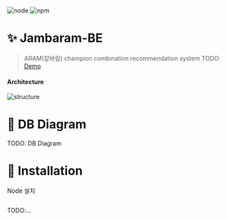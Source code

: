 ![node](https://img.shields.io/badge/node-20.15.3-green.svg?style=flat-square)
![npm](https://img.shields.io/badge/npm-10.8.2-green.svg?style=flat-square)

# :sparkles: Jambaram-BE
> ARAM(칼바람) champion combination recommendation system TODO: [Demo](http://jambaram.xyz)

#### Architecture
![structure](https://github.com/user-attachments/assets/6310ad48-2f5f-4826-ac67-bb80777ef0e4)



# :camel: DB Diagram

TODO: DB Diagram

# :floppy_disk: Installation
Node 설치
```

```

TODO:...
```

```
